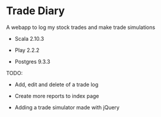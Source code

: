 Trade Diary
===========

A webapp to log my stock trades and make trade simulations

* Scala 2.10.3

* Play 2.2.2

* Postgres 9.3.3

TODO:

* Add, edit and delete of a trade log

* Create more reports to index page

* Adding a trade simulator made with jQuery

